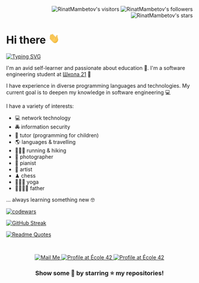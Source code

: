 <p align="right">
	<img alt="RinatMambetov's visitors" src="https://komarev.com/ghpvc/?username=RinatMambetov&color=8c36db&style=flat&label=visitors" />
	<img alt="RinatMambetov's followers" src="https://img.shields.io/github/followers/RinatMambetov?color=blueviolet" />
	<img alt="RinatMambetov's stars" src="https://img.shields.io/github/stars/RinatMambetov?color=blueviolet" />
</p>

# Hi there <img src="https://raw.githubusercontent.com/appinha/appinha/main/img/Hi.gif" width="30px">

<!-- ### Thanks for visiting! 😄 -->
[![Typing SVG](https://readme-typing-svg.herokuapp.com?color=%164B63FF&lines=Thanks+for+visiting!+😄)](https://git.io/typing-svg)

I'm an avid self-learner and passionate about education 📖. I'm a software engineering student at [Школа 21](https://21-school.ru/) 🏫

I have experience in diverse programming languages and technologies. My current goal is to deepen my knowledge in software engineering 💻

I have a variety of interests:

* 💻  network technology
* 🚔  information security
* 📖  tutor (programming for children)
* 🌎  languages & travelling
* 🏃🏻‍♂️  running & hiking
* 📸  photographer
* 🎹  pianist
* 📝  artist
* ♟  chess
* 🧘🏼‍♂️  yoga
* 👨‍👩‍👧‍👦  father

... always learning something new 🤓

[![codewars](https://www.codewars.com/users/RinatMambetov/badges/small)](https://www.codewars.com/users/RinatMambetov)

[![GitHub Streak](https://github-readme-streak-stats.herokuapp.com/?user=RinatMambetov)](https://git.io/streak-stats)

[![Readme Quotes](https://quotes-github-readme.vercel.app/api?type=horizontal&theme=light)](https://github.com/piyushsuthar/github-readme-quotes)

<br>

<p align="center">
	<a href="mailto:mambetovpost@gmail.com">
		<img alt="Mail Me" src="https://img.shields.io/badge/-Mail_me-blueviolet?style=flat&logo=Gmail&logoColor=white&link=mailto:mambetovpost@gmail.com" />
	</a>
	<a href="https://profile.intra.42.fr/users/greita">
		<img alt="Profile at École 42" src="https://img.shields.io/badge/-greita-yellow?style=flat&logo=42&logoColor=white&link=https://profile.intra.42.fr/users/greita" />
	</a>
	<a href="https://vk.com/rinatmambetov">
		<img alt="Profile at École 42" src="https://img.shields.io/badge/-Message me-blue?style=flat&logo=vk&logoColor=white&link=https://vk.com/rinatmambetov" />
	</a>
</p>

<h3 align="center">
	Show some 🤗 by starring ⭐️ my repositories!
</h3>
